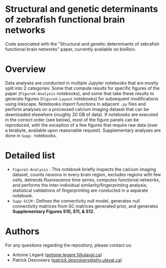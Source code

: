 # Structural and genetic determinants of zebrafish functional brain networks

Code associated with the "Structural and genetic determinants of zebrafish functional brain networks" paper, currently available on bioRxiv.

# Overview

Data analyses are conducted in multiple Jupyter notebooks that are mostly split into 2 categories: Some that compute results for specific figures of the paper (`FigureX-Analysis` notebooks), and some that take these results to generate figures (`FigureX-Layout` notebooks) for subsequent modifications using Inkscape. Notebooks import functions in adjacent `.py` files and perform analyses on a processed calcium imaging dataset that can be downloaded elsewhere (roughly 20 GB of data). If notebooks are executed in the correct order (see below), most of the figure panels can be reproduced, with the exception of a few figures that require raw data (over a terabyte, available upon reasonable request). Supplementary analyses are done in `Supp-` notebooks.

# Detailed list

- `Figure1-Analysis` : This notebook briefly inspects the calcium imaging dataset, counts neurons in every brain region, excludes regions with few cells, detrends fluorescence time series, computes functional networks, and performs the inter-individual similarity/fingerprinting analysis; statistical validations of fingerprinting are conducted in a separate notebook.
- `Supp-SCCM` : Defines the connectivity null model, generates null connectivity matrices from SC matrices generated prior, and generates **Supplementary Figures S10, S11, & S12.**

# Authors

For any questions regarding the repository, please contact us:

- Antoine Légaré (antoine.legare.1@ulaval.ca)
- Patrick Desrosiers (patrick.desrosiers@phy.ulaval.ca)
